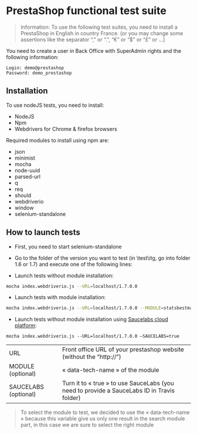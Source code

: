 # PrestaShop functional test suite

> Information: To use the following test suites, you need to install a PrestaShop in English in country France. (or you may change some assertions like the separator “,” or “.”, “€” or “$” or “£” or …]

You need to create a user in Back Office with SuperAdmin rights and the following information:

```
Login: demo@prestashop
Password: demo_prestashop
```

##	Installation
To use nodeJS tests, you need to install:
-	NodeJS
-	Npm
-	Webdrivers for Chrome & firefox browsers

Required modules to install using npm are:
-	json
-	minimist
-	mocha
-	node-uuid
-	parsed-url
-	q
-	req
-	should
-	webdriverio
-	window
-	selenium-standalone

##	How to launch tests

*	First, you need to start selenium-standalone
*	Go to the folder of the version you want to test (in \test\itg, go into folder 1.6 or 1.7) and execute one of the following lines:

* Launch tests without module installation:

```bash
mocha index.webdriverio.js --URL=localhost/1.7.0.0 
```

* Launch tests with module installation:

```bash
mocha index.webdriverio.js --URL=localhost/1.7.0.0 --MODULE=statsbestmanufacturers 
```

* Launch tests without module installation using [Saucelabs cloud platform](https://saucelabs.com/):

```
mocha index.webdriverio.js --URL=localhost/1.7.0.0 –SAUCELABS=true
```

<table>
 <tr>
  <td>URL</td><td>Front office URL of your prestashop website (without the “http://”)</td>
 </tr>
  <tr>
  <td>MODULE (optional)</td><td>« data-tech-name »  of the module</td>
 </tr>
  <tr>
  <td>SAUCELABS (optional)</td><td>Turn it to « true » to use SauceLabs (you need to provide a SauceLabs ID in Travis folder)</td>
 </tr>
</table>

> To select the module to test, we decided to use the « data-tech-name » because this variable give us only one result in the search module part, in this case we are sure to select the right module

